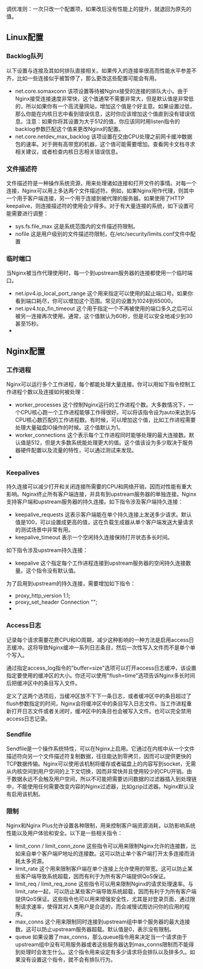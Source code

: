 调优准则：一次只改一个配置项，如果改后没有性能上的提升，就退回为原先的值。
## Linux配置
### Backlog队列
以下设置与连接及其如何排队直接相关。如果传入的连接率很高而性能水平参差不齐，比如一些连接似乎被暂停了，那么更改这些配置可能会有用。

- net.core.somaxconn 
该项设置等待被Nginx接受的连接的排队大小。由于Nginx接受连接速度非常快，这个值通常不需要非常大，但是默认值是非常低的，所以如果你有一个高流量网站，增加这个值是个好主意。如果设置过低，那么你能在内核日志中看到错误信息，这时你应该增加这个值直到没有错误信息。注意：如果你将其设置为大于512的值，你应该同时用listen指令的backlog参数匹配这个值来更改Nginx的配置。
- net.core.netdev_max_backlog 该项设置在交由CPU处理之前网卡缓冲数据包的速率。对于拥有高带宽的机器，这个值可能需要增加。查看网卡文档寻求相关建议，或者检查内核日志相关错误信息。
### 文件描述符
文件描述符是一种操作系统资源，用来处理诸如连接和打开文件的事情。对每一个连接，Nginx可以用上多达两个文件描述符。例如，如果Nginx用作代理，则其中一个用于客户端连接，另一个用于连接到被代理的服务器。如果使用了HTTP keepalive，则连接描述符的使用会少得多。对于有大量连接的系统，如下设置可能需要进行调整：
- sys.fs.file_max 这是系统范围内的文件描述符限制。
- nofile 这是用户级别的文件描述符限制，在/etc/security/limits.conf文件中配置
### 临时端口
当Nginx被当作代理使用时，每一个到upstream服务器的连接都使用一个临时端口。
- net.ipv4.ip_local_port_range
    这个用来指定可以使用的起止端口号。如果你看到端口耗尽，你可以增加这个范围。常见的设置为1024到65000。
- net.ipv4.tcp_fin_timeout 这个用于指定一个不再被使用的端口多久之后可以被另一连接再次使用。通常，这个值默认为60秒，但是可以安全地减少到30甚至15秒。
- 
## Nginx配置
### 工作进程
Nginx可以运行多个工作进程，每个都能处理大量连接。你可以用如下指令控制工作进程个数以及连接如何被处理：
- worker_processes 这个控制Nginx运行的工作进程个数。大多数情况下，一个CPU核心跑一个工作进程能够工作得很好。可以将该指令设为auto来达到与CPU核心数匹配的工作进程数。有时候，可以增加这个值，比如工作进程需要处理大量磁盘IO操作的时候。这个值默认为1。
- worker_connections 这个表示每个工作进程同时能够处理的最大连接数。默认值是512，但是大多数系统能处理更大的值。这个值该设为多少取决于服务器硬件配置以及流量的特性，可以通过测试来发现。
- 
### Keepalives
持久连接可以减少打开和关闭连接所需要的CPU和网络开销，因而对性能有重大影响。Nginx终止所有客户端连接，并具有到upstream服务器的单独连接。Nginx支持客户端和upstream服务器的持久连接。如下指令涉及客户端持久连接：
-   keepalive_requests 这表示客户端能在单个持久连接上发送多少请求。默认值是100，可以设置成更高的值，这在负载生成器从单个客户端发送大量请求的测试场景中非常有用。
-   keepalive_timeout 表示一个空闲持久连接保持打开状态多长时间。

如下指令涉及upstream持久连接：

- keepalive 这个指定每个工作进程连接到upstream服务器的空闲持久连接数量。这个指令没有默认值。

为了启用到upstream的持久连接，需要增加如下指令：
- proxy_http_version 1.1;
- proxy_set_header Connection "";
- 
### Access日志
记录每个请求需要花费CPU和IO周期，减少这种影响的一种方法是启用access日志缓冲。这将导致Nginx缓冲一系列日志条目，然后一次性写入文件而不是单个单个写入。

通过指定access_log指令的"buffer=size"选项可以打开access日志缓冲，该设置指定要使用的缓冲区的大小。你还可以使用"flush=time"选项告诉Nginx多长时间后把缓冲区中的条目写入文件。

定义了这两个选项后，当缓冲区放不下下一条日志，或者缓冲区中的条目超过了flush参数指定的时间，Nginx会将缓冲区中的条目写入日志文件。当工作进程重新打开日志文件或者关闭时，缓冲区中的条目也会被写入文件。也可以完全禁用access日志记录。
### Sendfile
Sendfile是一个操作系统特性，可以在Nginx上启用。它通过在内核中从一个文件描述符向另一个文件描述符复制数据，往往能达到零拷贝，因而可以提供更快的TCP数据传输。Nginx可以使用该机制将缓存或者磁盘上的内容写到socket，无需从内核空间到用户空间的上下文切换，因而非常快并且使用较少的CPU开销。由于数据永远不会触及用户空间，所以不可能把需要访问数据的过滤器插入到处理链中，不能使用任何需要改变内容的Nginx过滤器，比如gzip过滤器。Nginx默认没有启用该机制。
### 限制
Nginx和Nginx Plus允许设置各种限制，用来控制客户端资源消耗，以防影响系统性能以及用户体验和安全。以下是一些相关指令：
- limit_conn / limit_conn_zone 这些指令可以用来限制Nginx允许的连接数，比如来自单个客户端IP地址的连接数。这可以防止单个客户端打开太多连接而消耗太多资源。
- limit_rate 这个用来限制客户端在单个连接上允许使用的带宽。这可以防止某些客户端导致系统超载，因而有利于为所有客户端提供QoS保证。
- limit_req / limit_req_zone 这些指令可以用来限制Nginx的请求处理速率。与limit_rate一起，可以防止某些客户端导致系统超载，因而有利于为所有客户端提供QoS保证。这些指令也可以用来增强安全性，尤其是对登录页面，通过限制请求速率，使得其对人类用户是合适的，而会减慢试图访问你的应用的程序。
- max_conns 这个用来限制同时连接到upstream组中单个服务器的最大连接数。这可以防止upstream服务器超载。默认值是0，表示没有限制。
- queue 如果设置了max_conns，那么queue指令用来决定当一个请求由于upstream组中没有可用服务器或者这些服务器达到max_conns限制而不能得到处理时会发生什么。这个指令用来设定有多少请求将会排队以及排多久。如果没有设置这个指令，就不会有排队行为。